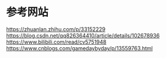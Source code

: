 # 参考网站

<https://zhuanlan.zhihu.com/p/33152229>
<https://blog.csdn.net/qq826364410/article/details/102678936>
<https://www.bilibili.com/read/cv5751948>
<https://www.cnblogs.com/gamedaybyday/p/13559763.html>
